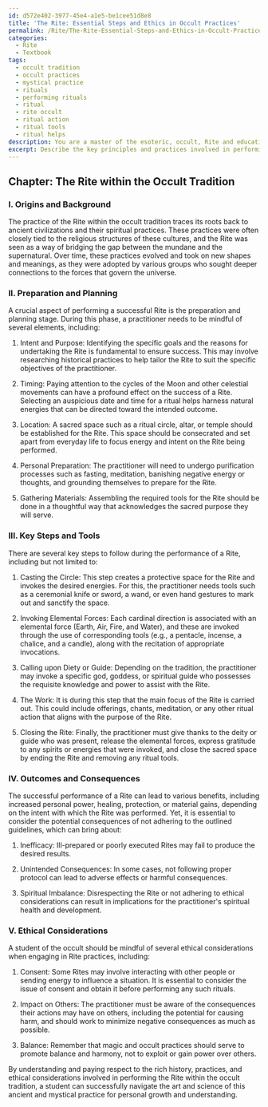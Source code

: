 ```yaml
---
id: d572e402-3977-45e4-a1e5-be1cee51d8e8
title: 'The Rite: Essential Steps and Ethics in Occult Practices'
permalink: /Rite/The-Rite-Essential-Steps-and-Ethics-in-Occult-Practices/
categories:
  - Rite
  - Textbook
tags:
  - occult tradition
  - occult practices
  - mystical practice
  - rituals
  - performing rituals
  - ritual
  - rite occult
  - ritual action
  - ritual tools
  - ritual helps
description: You are a master of the esoteric, occult, Rite and education, you have written many textbooks on the subject in ways that provide students with rich and deep understanding of the subject. You are being asked to write textbook-like sections on a topic and you do it with full context, explainability, and reliability in accuracy to the true facts of the topic at hand, in a textbook style that a student would easily be able to learn from, in a rich, engaging, and contextual way. Always include relevant context (such as formulas and history), related concepts, and in a way that someone can gain deep insights from.
excerpt: Describe the key principles and practices involved in performing a Rite within the occult tradition. Include information on its origins, the necessary preparation, important steps to follow, required tools, and potential outcomes of successfully conducting the Rite. Additionally, discuss the possible consequences of not adhering to the guidelines and any ethical considerations a student of the occult should be aware of when engaging in the Rite practice.
---
```

## Chapter: The Rite within the Occult Tradition

### I. Origins and Background

The practice of the Rite within the occult tradition traces its roots back to ancient civilizations and their spiritual practices. These practices were often closely tied to the religious structures of these cultures, and the Rite was seen as a way of bridging the gap between the mundane and the supernatural. Over time, these practices evolved and took on new shapes and meanings, as they were adopted by various groups who sought deeper connections to the forces that govern the universe.

### II. Preparation and Planning

A crucial aspect of performing a successful Rite is the preparation and planning stage. During this phase, a practitioner needs to be mindful of several elements, including:

1. Intent and Purpose: Identifying the specific goals and the reasons for undertaking the Rite is fundamental to ensure success. This may involve researching historical practices to help tailor the Rite to suit the specific objectives of the practitioner.

2. Timing: Paying attention to the cycles of the Moon and other celestial movements can have a profound effect on the success of a Rite. Selecting an auspicious date and time for a ritual helps harness natural energies that can be directed toward the intended outcome.

3. Location: A sacred space such as a ritual circle, altar, or temple should be established for the Rite. This space should be consecrated and set apart from everyday life to focus energy and intent on the Rite being performed.

4. Personal Preparation: The practitioner will need to undergo purification processes such as fasting, meditation, banishing negative energy or thoughts, and grounding themselves to prepare for the Rite.

5. Gathering Materials: Assembling the required tools for the Rite should be done in a thoughtful way that acknowledges the sacred purpose they will serve.

### III. Key Steps and Tools

There are several key steps to follow during the performance of a Rite, including but not limited to:

1. Casting the Circle: This step creates a protective space for the Rite and invokes the desired energies. For this, the practitioner needs tools such as a ceremonial knife or sword, a wand, or even hand gestures to mark out and sanctify the space.

2. Invoking Elemental Forces: Each cardinal direction is associated with an elemental force (Earth, Air, Fire, and Water), and these are invoked through the use of corresponding tools (e.g., a pentacle, incense, a chalice, and a candle), along with the recitation of appropriate invocations.

3. Calling upon Diety or Guide: Depending on the tradition, the practitioner may invoke a specific god, goddess, or spiritual guide who possesses the requisite knowledge and power to assist with the Rite.

4. The Work: It is during this step that the main focus of the Rite is carried out. This could include offerings, chants, meditation, or any other ritual action that aligns with the purpose of the Rite.

5. Closing the Rite: Finally, the practitioner must give thanks to the deity or guide who was present, release the elemental forces, express gratitude to any spirits or energies that were invoked, and close the sacred space by ending the Rite and removing any ritual tools.

### IV. Outcomes and Consequences

The successful performance of a Rite can lead to various benefits, including increased personal power, healing, protection, or material gains, depending on the intent with which the Rite was performed. Yet, it is essential to consider the potential consequences of not adhering to the outlined guidelines, which can bring about:

1. Inefficacy: Ill-prepared or poorly executed Rites may fail to produce the desired results.

2. Unintended Consequences: In some cases, not following proper protocol can lead to adverse effects or harmful consequences.

3. Spiritual Imbalance: Disrespecting the Rite or not adhering to ethical considerations can result in implications for the practitioner's spiritual health and development.

### V. Ethical Considerations

A student of the occult should be mindful of several ethical considerations when engaging in Rite practices, including:

1. Consent: Some Rites may involve interacting with other people or sending energy to influence a situation. It is essential to consider the issue of consent and obtain it before performing any such rituals.

2. Impact on Others: The practitioner must be aware of the consequences their actions may have on others, including the potential for causing harm, and should work to minimize negative consequences as much as possible.

3. Balance: Remember that magic and occult practices should serve to promote balance and harmony, not to exploit or gain power over others.

By understanding and paying respect to the rich history, practices, and ethical considerations involved in performing the Rite within the occult tradition, a student can successfully navigate the art and science of this ancient and mystical practice for personal growth and understanding.
